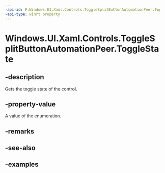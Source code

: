 ```yaml
---
-api-id: P:Windows.UI.Xaml.Controls.ToggleSplitButtonAutomationPeer.ToggleState
-api-type: winrt property
---
```


<!-- Property syntax.
public ToggleState ToggleState { get; }
-->

# Windows.UI.Xaml.Controls.ToggleSplitButtonAutomationPeer.ToggleState

## -description

Gets the toggle state of the control.

## -property-value

A value of the enumeration.

## -remarks

## -see-also

## -examples

